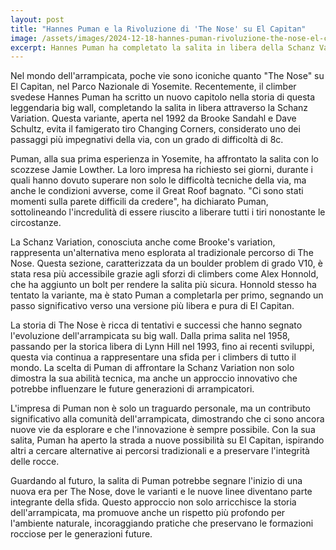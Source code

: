 ```yaml
---
layout: post
title: "Hannes Puman e la Rivoluzione di 'The Nose' su El Capitan"
image: /assets/images/2024-12-18-hannes-puman-rivoluzione-the-nose-el-capitan.png
excerpt: Hannes Puman ha completato la salita in libera della Schanz Variation su "The Nose" di El Capitan, segnando un nuovo capitolo nella storia dell'arrampicata.
---
```

Nel mondo dell'arrampicata, poche vie sono iconiche quanto "The Nose" su El Capitan, nel Parco Nazionale di Yosemite. Recentemente, il climber svedese Hannes Puman ha scritto un nuovo capitolo nella storia di questa leggendaria big wall, completando la salita in libera attraverso la Schanz Variation. Questa variante, aperta nel 1992 da Brooke Sandahl e Dave Schultz, evita il famigerato tiro Changing Corners, considerato uno dei passaggi più impegnativi della via, con un grado di difficoltà di 8c.

Puman, alla sua prima esperienza in Yosemite, ha affrontato la salita con lo scozzese Jamie Lowther. La loro impresa ha richiesto sei giorni, durante i quali hanno dovuto superare non solo le difficoltà tecniche della via, ma anche le condizioni avverse, come il Great Roof bagnato. "Ci sono stati momenti sulla parete difficili da credere", ha dichiarato Puman, sottolineando l'incredulità di essere riuscito a liberare tutti i tiri nonostante le circostanze.

La Schanz Variation, conosciuta anche come Brooke's variation, rappresenta un'alternativa meno esplorata al tradizionale percorso di The Nose. Questa sezione, caratterizzata da un boulder problem di grado V10, è stata resa più accessibile grazie agli sforzi di climbers come Alex Honnold, che ha aggiunto un bolt per rendere la salita più sicura. Honnold stesso ha tentato la variante, ma è stato Puman a completarla per primo, segnando un passo significativo verso una versione più libera e pura di El Capitan.

La storia di The Nose è ricca di tentativi e successi che hanno segnato l'evoluzione dell'arrampicata su big wall. Dalla prima salita nel 1958, passando per la storica libera di Lynn Hill nel 1993, fino ai recenti sviluppi, questa via continua a rappresentare una sfida per i climbers di tutto il mondo. La scelta di Puman di affrontare la Schanz Variation non solo dimostra la sua abilità tecnica, ma anche un approccio innovativo che potrebbe influenzare le future generazioni di arrampicatori.

L'impresa di Puman non è solo un traguardo personale, ma un contributo significativo alla comunità dell'arrampicata, dimostrando che ci sono ancora nuove vie da esplorare e che l'innovazione è sempre possibile. Con la sua salita, Puman ha aperto la strada a nuove possibilità su El Capitan, ispirando altri a cercare alternative ai percorsi tradizionali e a preservare l'integrità delle rocce.

Guardando al futuro, la salita di Puman potrebbe segnare l'inizio di una nuova era per The Nose, dove le varianti e le nuove linee diventano parte integrante della sfida. Questo approccio non solo arricchisce la storia dell'arrampicata, ma promuove anche un rispetto più profondo per l'ambiente naturale, incoraggiando pratiche che preservano le formazioni rocciose per le generazioni future.